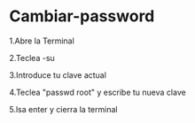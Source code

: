 # Cambiar-password

  1.Abre la Terminal 
  
  2.Teclea -su
  
  3.Introduce tu clave actual

  4.Teclea "passwd root" y escribe tu nueva clave
  
  5.lsa enter y cierra la terminal

